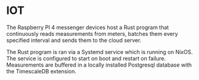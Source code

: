 # IOT

The Raspberry PI 4 messenger devices host a Rust program that continuously reads
measurements from meters, batches them every specified interval and sends them
to the cloud server.

The Rust program is ran via a Systemd service which is running on NixOS. The
service is configured to start on boot and restart on failure. Measurements are
buffered in a locally installed Postgresql database with the TimescaleDB
extension.
